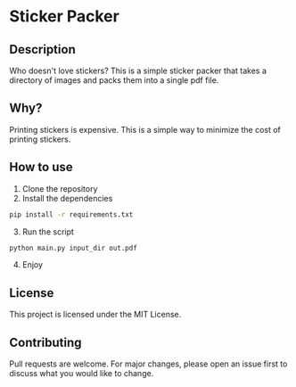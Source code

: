 # Sticker Packer 

## Description
Who doesn't love stickers? This is a simple sticker packer that takes a directory of images and packs them into a single pdf file.

## Why? 
Printing stickers is expensive. This is a simple way to minimize the cost of printing stickers.

## How to use
1. Clone the repository
2. Install the dependencies
```bash
pip install -r requirements.txt
```
3. Run the script
```bash
python main.py input_dir out.pdf
```
4. Enjoy 

## License
This project is licensed under the MIT License. 

## Contributing
Pull requests are welcome. For major changes, please open an issue first to discuss what you would like to change.